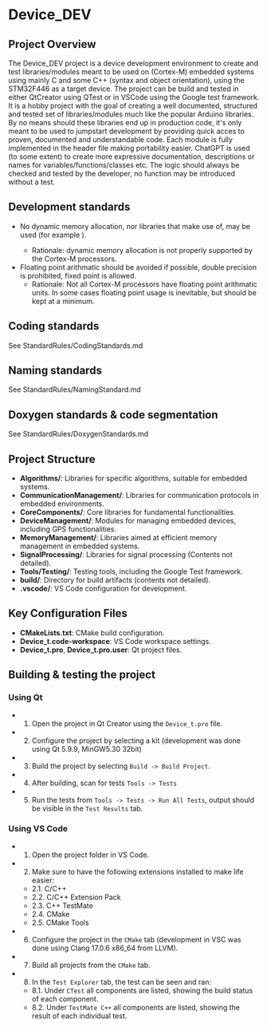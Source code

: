 # Device_DEV 
## Project Overview
The Device_DEV project is a device development environment to create and test libraries/modules meant to be used on (Cortex-M) embedded systems using mainly C and some C++ (syntax and object orientation), using the STM32F446 as a target device. The project can be build and tested in either QtCreator using QTest or in VSCode using the Google test framework. It is a hobby project with the goal of creating a well documented, structured and tested set of libraries/modules much like the popular Arduino libraries. By no means should these libraries end up in production code, it's only meant to be used to jumpstart development by providing quick acces to proven, documented and understandable code. Each module is fully implemented in the header file making portability easier. ChatGPT is used (to some extent) to create more expressive documentation, descriptions or names for variables/functions/classes etc. The logic should always be checked and tested by the developer, no function may be introduced without a test.

## Development standards
 - No dynamic memory allocation, nor libraries that make use of, may be used (for example <vector>).
   - Rationale: dynamic memory allocation is not properly supported by the Cortex-M processors.
 - Floating point arithmatic should be avoided if possible, double precision is prohibited, fixed point is allowed.
   - Rationale: Not all Cortex-M processors have floating point arithmatic units. In some cases floating point usage is inevitable, but should be kept at a minimum.

## Coding standards
See StandardRules/CodingStandards.md

## Naming standards
See StandardRules/NamingStandard.md

## Doxygen standards & code segmentation
See StandardRules/DoxygenStandards.md

## Project Structure
- **Algorithms/**: Libraries for specific algorithms, suitable for embedded systems.
- **CommunicationManagement/**: Libraries for communication protocols in embedded environments.
- **CoreComponents/**: Core libraries for fundamental functionalities.
- **DeviceManagement/**: Modules for managing embedded devices, including GPS functionalities.
- **MemoryManagement/**: Libraries aimed at efficient memory management in embedded systems.
- **SignalProcessing/**: Libraries for signal processing (Contents not detailed).
- **Tools/Testing/**: Testing tools, including the Google Test framework.
- **build/**: Directory for build artifacts (contents not detailed).
- **.vscode/**: VS Code configuration for development.

## Key Configuration Files

- **CMakeLists.txt**: CMake build configuration.
- **Device_t.code-workspace**: VS Code workspace settings.
- **Device_t.pro**, **Device_t.pro.user**: Qt project files.

## Building & testing the project

### Using Qt

 - 1. Open the project in Qt Creator using the `Device_t.pro` file.
 - 2. Configure the project by selecting a kit (development was done using Qt 5.9.9, MinGW5.30 32bit)
 - 3. Build the project by selecting `Build -> Build Project`.
 - 4. After building, scan for tests `Tools -> Tests`
 - 5. Run the tests from `Tools -> Tests -> Run All Tests`, output should be visible in the `Test Results` tab.

### Using VS Code
 - 1. Open the project folder in VS Code.
 - 2. Make sure to have the following extensions installed to make life easier:
   - 2.1. C/C++
   - 2.2. C/C++ Extension Pack
   - 2.3. C++ TestMate
   - 2.4. CMake
   - 2.5. CMake Tools
 - 6. Configure the project in the `CMake` tab (development in VSC was done using Clang 17.0.6 x86_64 from LLVM).
 - 7. Build all projects from the `CMake` tab.
 - 8. In the `Test Explorer` tab, the test can be seen and ran:
   - 8.1. Under `CTest` all components are listed, showing the build status of each component.
   - 8.2. Under `TestMate C++` all components are listed, showing the result of each individual test.

  




